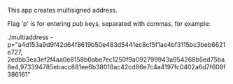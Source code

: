 This app creates multisigned address.

Flag 'p' is for entering pub keys, separated with commas, for example:

./multiaddress -p="a4d153a9d9f42d64f8619b50e483d5441ec8cf5f1ae4bf3115bc3beb6621e727,  2edbb3ea3ef2f4aa0e8158b0abe7ec1250f9a092799943a954268b5ed75ba8e4,973394785ebacc881ee6b38018ac42cd86e7c4a4197fc0402a6d7f608f386161"